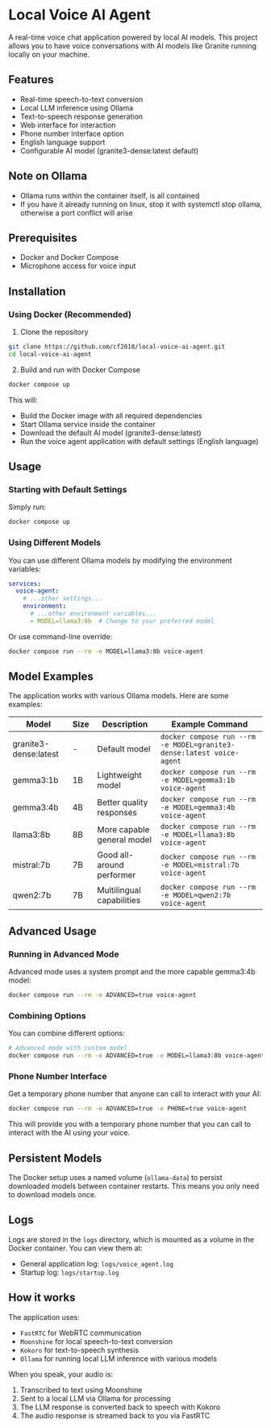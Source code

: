 # Local Voice AI Agent

A real-time voice chat application powered by local AI models. This project allows you to have voice conversations with AI models like Granite running locally on your machine.

## Features

- Real-time speech-to-text conversion
- Local LLM inference using Ollama
- Text-to-speech response generation
- Web interface for interaction
- Phone number interface option
- English language support
- Configurable AI model (granite3-dense:latest default)

## Note on Ollama
- Ollama runs within the container itself, is all contained
- If you have it already running on linux, stop it with systemctl stop ollama, otherwise a port conflict will arise

## Prerequisites

- Docker and Docker Compose
- Microphone access for voice input

## Installation

### Using Docker (Recommended)

1. Clone the repository

```bash
git clone https://github.com/cf2018/local-voice-ai-agent.git
cd local-voice-ai-agent
```

2. Build and run with Docker Compose

```bash
docker compose up
```

This will:
- Build the Docker image with all required dependencies
- Start Ollama service inside the container
- Download the default AI model (granite3-dense:latest)
- Run the voice agent application with default settings (English language)

## Usage

### Starting with Default Settings

Simply run:

```bash
docker compose up
```

### Using Different Models

You can use different Ollama models by modifying the environment variables:

```yaml
services:
  voice-agent:
    # ...other settings...
    environment:
      # ...other environment variables...
      - MODEL=llama3:8b  # Change to your preferred model
```

Or use command-line override:

```bash
docker compose run --rm -e MODEL=llama3:8b voice-agent
```

## Model Examples

The application works with various Ollama models. Here are some examples:

| Model | Size | Description | Example Command |
|-------|------|-------------|----------------|
| granite3-dense:latest | - | Default model | `docker compose run --rm -e MODEL=granite3-dense:latest voice-agent` |
| gemma3:1b | 1B | Lightweight model | `docker compose run --rm -e MODEL=gemma3:1b voice-agent` |
| gemma3:4b | 4B | Better quality responses | `docker compose run --rm -e MODEL=gemma3:4b voice-agent` |
| llama3:8b | 8B | More capable general model | `docker compose run --rm -e MODEL=llama3:8b voice-agent` |
| mistral:7b | 7B | Good all-around performer | `docker compose run --rm -e MODEL=mistral:7b voice-agent` |
| qwen2:7b | 7B | Multilingual capabilities | `docker compose run --rm -e MODEL=qwen2:7b voice-agent` |

## Advanced Usage

### Running in Advanced Mode

Advanced mode uses a system prompt and the more capable gemma3:4b model:

```bash
docker compose run --rm -e ADVANCED=true voice-agent
```

### Combining Options

You can combine different options:

```bash
# Advanced mode with custom model
docker compose run --rm -e ADVANCED=true -e MODEL=llama3:8b voice-agent
```

### Phone Number Interface
Get a temporary phone number that anyone can call to interact with your AI:

```bash
docker compose run --rm -e ADVANCED=true -e PHONE=true voice-agent
```

This will provide you with a temporary phone number that you can call to interact with the AI using your voice.

## Persistent Models

The Docker setup uses a named volume (`ollama-data`) to persist downloaded models between container restarts. This means you only need to download models once.

## Logs

Logs are stored in the `logs` directory, which is mounted as a volume in the Docker container. You can view them at:

- General application log: `logs/voice_agent.log`
- Startup log: `logs/startup.log`

## How it works

The application uses:
- `FastRTC` for WebRTC communication
- `Moonshine` for local speech-to-text conversion
- `Kokoro` for text-to-speech synthesis
- `Ollama` for running local LLM inference with various models

When you speak, your audio is:
1. Transcribed to text using Moonshine
2. Sent to a local LLM via Ollama for processing
3. The LLM response is converted back to speech with Kokoro
4. The audio response is streamed back to you via FastRTC
